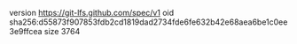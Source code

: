 version https://git-lfs.github.com/spec/v1
oid sha256:d55873f907853fdb2cd1819dad2734fde6fe632b42e68aea6be1c0ee3e9ffcea
size 3764

